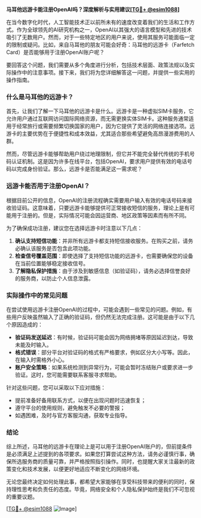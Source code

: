 **马耳他远游卡能注册OpenAI吗？深度解析与实用建议[[TG💪+ @esim1088](https://t.me/s/esim1088)]**

在当今数字化时代，人工智能技术正以前所未有的速度改变着我们的生活和工作方式。作为全球领先的AI研究机构之一，OpenAI以其强大的语言模型和先进的技术吸引了无数用户。然而，对于一些特定地区的用户来说，使用其服务可能面临一定的限制或疑问。比如，来自马耳他的朋友可能会好奇：马耳他的远游卡（Farfetch Card）是否能够用于注册OpenAI账户呢？

要回答这个问题，我们需要从多个角度进行分析，包括技术层面、政策法规以及实际操作中的注意事项。接下来，我们将为您详细解答这一问题，并提供一些实用的操作指南。

### 什么是马耳他的远游卡？

首先，让我们了解一下马耳他的远游卡是什么。远游卡是一种虚拟SIM卡服务，它允许用户通过互联网访问国际网络资源，而无需更换实体SIM卡。这种服务通常适用于经常旅行或需要频繁切换国家的用户，因为它提供了灵活的网络连接选项。远游卡的主要优势在于便捷性和成本效益，尤其适合那些希望避免高昂漫游费用的人群。

然而，尽管远游卡能够帮助用户绕过地理限制，但它并不能完全替代传统的手机号码认证机制。这是因为许多在线平台，包括OpenAI，要求用户提供有效的电话号码以完成身份验证。那么，远游卡是否能满足这一需求呢？

### 远游卡能否用于注册OpenAI？

根据目前公开的信息，OpenAI的注册流程确实需要用户输入有效的电话号码来接收验证码。这意味着，只要远游卡能够提供可正常接收短信的服务，理论上是有可能用于注册的。但是，实际情况可能会因运营商、地区政策等因素而有所不同。

为了确保成功注册，建议您在选择远游卡时注意以下几点：

1. **确认支持短信功能**：并非所有远游卡都支持短信接收服务。在购买之前，请务必确认该服务是否包含此项功能。
2. **检查信号覆盖范围**：即使选择了支持短信功能的远游卡，也需要确保您的设备在当前位置能够稳定接收信号。
3. **了解隐私保护措施**：由于涉及到敏感信息（如验证码），请务必选择信誉良好的服务商，以防止个人信息泄露。

### 实际操作中的常见问题

在尝试使用远游卡注册OpenAI的过程中，可能会遇到一些常见的问题。例如，有些用户反映虽然输入了正确的验证码，但仍然无法完成注册。这可能是由于以下几个原因造成的：

- **验证码发送延迟**：有时候，验证码可能会因为网络拥堵等原因延迟到达，导致未能及时输入。
- **格式错误**：部分平台对验证码的格式有严格要求，例如区分大小写等。因此，在输入时需格外小心。
- **账户安全策略**：如果系统检测到异常行为，可能会暂时冻结账户或要求进一步验证。这时，您可能需要联系客服寻求帮助。

针对这些问题，您可以采取以下应对措施：

- 提前准备好备用联系方式，以便在出现问题时迅速恢复；
- 遵守平台的使用规则，避免触发不必要的警报；
- 如遇困难，及时与官方客服沟通，获取专业指导。

### 结论

综上所述，马耳他的远游卡在理论上是可以用于注册OpenAI账户的，但前提条件是必须满足上述提到的各项要求。如果您打算尝试这种方法，请务必谨慎行事，确保所选服务商的质量可靠，并严格按照指引操作。同时，也提醒大家关注最新的政策变化和技术发展，以便更好地适应不断变化的网络环境。

无论您最终决定如何处理此事，都希望大家能够在享受科技带来的便利的同时，保持理性思考和负责任的态度。毕竟，网络安全和个人隐私保护始终是我们不可忽视的重要议题。

[[TG💪+ @esim1088](https://t.me/s/esim1088) ![Image](https://i.postimg.cc/4NQfJmqS/Snipaste-2025-05-13-00-14-12.png)]